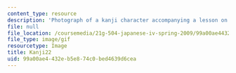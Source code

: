 ```yaml
---
content_type: resource
description: 'Photograph of a kanji character accompanying a lesson on Japanese. '
file: null
file_location: /coursemedia/21g-504-japanese-iv-spring-2009/99a00ae4432eb5e874c0bed4639d6cea_Kanji22.gif
file_type: image/gif
resourcetype: Image
title: Kanji22
uid: 99a00ae4-432e-b5e8-74c0-bed4639d6cea
---
```

